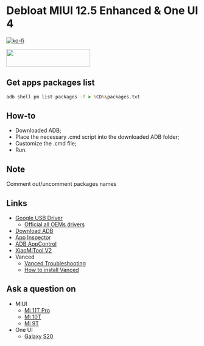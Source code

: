 # Debloat MIUI 12.5 Enhanced & One UI 4

[![ko-fi](https://www.ko-fi.com/img/githubbutton_sm.svg)](https://ko-fi.com/Q5Q51QUJC)

<a href="https://yoomoney.ru/to/4100116615568835"><img src="https://yoomoney.ru/i/shop/iomoney_logo_color_example.png" width=220px height=46px></a>

## Get apps packages list

```cmd
adb shell pm list packages -f > %CD%\packages.txt
```

## How-to

* Downloaded ADB;
* Place the necessary .cmd script into the downloaded ADB folder;
* Customize the .cmd file;
* Run.

## Note

Comment out/uncomment packages names

## Links

* [Google USB Driver](https://developer.android.com/studio/run/win-usb)
  * [Official all OEMs drivers](https://developer.android.com/studio/run/oem-usb#Drivers)
* [Download ADB](https://developer.android.com/studio/releases/platform-tools)
* [App Inspector](https://play.google.com/store/apps/details?id=bg.projectoria.appinspector)
* [ADB AppControl](https://4pda.ru/forum/index.php?showtopic=993643)
* [XiaoMiTool V2](https://github.com/francescotescari/XMT/releases)
* Vanced
  * [Vanced Troubleshooting](https://telegra.ph/Troubleshooting-for-vanced-03-19)
  * [How to install Vanced](https://telegra.ph/How-to-install-v15-on-MIUI-02-11)

## Ask a question on

* MIUI
  * [Mi 11T Pro](https://4pda.to/forum/index.php?showtopic=1032499&st=2320#entry112088380)
  * [Mi 10T](https://4pda.ru/forum/index.php?s=&showtopic=1005145&view=findpost&p=100967182)
  * [Mi 9T](https://4pda.ru/forum/index.php?s=&showtopic=955101&view=findpost&p=93561572)
* One UI
  * [Galaxy S20](https://4pda.ru/forum/index.php?s=&showtopic=953111&view=findpost&p=97533733)
